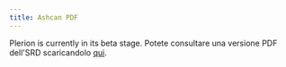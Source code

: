 ```yaml
---
title: Ashcan PDF
---
```


Plerion is currently in its beta stage. Potete consultare una versione PDF dell'SRD scaricandolo [qui](https://github.com/zeruhur/plerion/blob/main/_build/pdf/plerion_ashcan.pdf). 